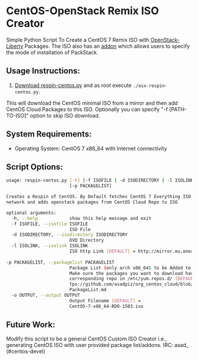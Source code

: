 # CentOS-OpenStack Remix ISO Creator

Simple Python Script To Create a CentOS 7 Remix ISO with [OpenStack-Liberty](http://buildlogs.centos.org/centos/7/cloud/openstack-liberty/) Packages. The ISO also has an [addon](https://github.com/AlphaStaxLLC/org_centos_cloud) which allows users to specify the mode of installation of PackStack.

## Usage Instructions:
1. [Download respin-centos.py](https://github.com/AlphaStaxLLC/centos-respin/) and as root execute `./asx-respin-centos.py`.

This will download the CentOS minimal ISO from a mirror and then add CentOS Cloud Packages to this ISO. Optionally you can specify "-f [PATH-TO-ISO]" option to skip ISO download.

## System Requirements:
* Operating System: CentOS 7 x86_64 with Internet connectivity

## Script Options:
```bash
usage: respin-centos.py [-h] [-f ISOFILE | -d ISODIRECTORY | -l ISOLINK]
                        [-p PACKAGELIST]

Creates a Respin of CentOS. By Default fetches CentOS 7 Everything ISO from the
network and adds openstack packages from CentOS Cloud Repo to ISO

optional arguments:
  -h, --help            show this help message and exit
  -f ISOFILE, --isofile ISOFILE
                        ISO File
  -d ISODIRECTORY, --isodirectory ISODIRECTORY
                        DVD Directory
  -l ISOLINK, --isolink ISOLINK
                        ISO http Link [DEFAULT] = http://mirror.eu.oneandone.net/linux/distributions/centos/7/isos/x86_64/CentOS-7-x86_64-Minimal-1503-01.iso
  
-p PACKAGELIST, --packagelist PACKAGELIST
                        Package List (only arch x86_64) to be Added to ISO,
                        Make sure the packages you want to download have a
                        corresponding repo in /etc/yum.repos.d/ [DEFAULT] = ht
                        tps://github.com/asadpiz/org_centos_cloud/blob/master/
                        PackageList.md
  -o OUTPUT, --output OUTPUT
                        Output Filename [DEFAULT] =
                        CentOS-7-x86_64-RDO-1503.iso

```
## Future Work:

Modify this script to be a general CentOS Custom ISO Creator i.e., generating CentOS ISO with user provided package list/addons.
IRC: asad_ (#centos-devel)

